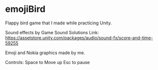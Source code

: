 # emojiBird
Flappy bird game that I made while practicing Unity.

Sound effects by Game Sound Solutions
Link: https://assetstore.unity.com/packages/audio/sound-fx/score-and-time-59255

Emoji and Nokia graphics made by me.

Controls:
Space to Move up
Esc to pause
